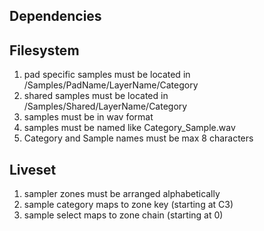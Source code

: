 ## Dependencies

## Filesystem

1. pad specific samples must be located in /Samples/PadName/LayerName/Category
2. shared samples must be located in /Samples/Shared/LayerName/Category
3. samples must be in wav format
4. samples must be named like Category_Sample.wav
5. Category and Sample names must be max 8 characters

## Liveset

1. sampler zones must be arranged alphabetically
2. sample category maps to zone key (starting at C3)
3. sample select maps to zone chain (starting at 0)
